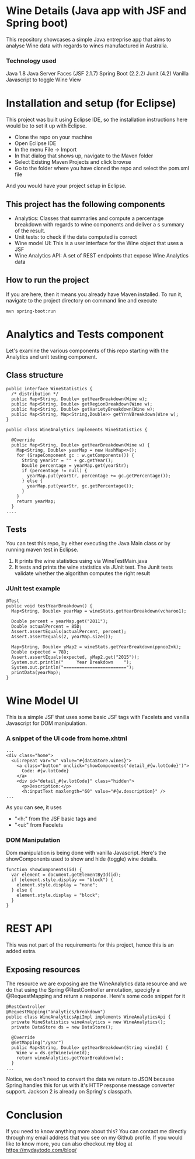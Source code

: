 # Wine Details (Java app with JSF and Spring boot)

This repository showcases a simple Java entreprise app that aims to analyse Wine data with regards to wines manufactured in Australia. 

### Technology used
Java 1.8 
Java Server Faces (JSF 2.1.7)
Spring Boot (2.2.2)
Junit (4.2)
Vanilla Javascript to toggle Wine View

# Installation and setup (for Eclipse)
This project was built using Eclipse IDE, so the installation instructions here would be to set it up with Eclipse.
- Clone the repo on your machine 
- Open Eclipse IDE
- In the menu File -> Import 
- In that dialog that shows up, navigate to the Maven folder
- Select Existing Maven Projects and click browse
- Go to the folder where you have cloned the repo and select the pom.xml file

And you would have your project setup in Eclipse.

## This project has the following components 
- Analytics: Classes that summaries and compute a percentage breakdown with regards to wine components and deliver a s summary of the result. 
- Unit tests: to check if the data computed is correct
- Wine model UI: This is a user interface for the Wine object that uses a JSF
- Wine Analytics API: A set of REST endpoints that expose Wine Analytics data

## How to run the project
If you are here, then it means you already have Maven installed. To run it, navigate to the project directory on command line and execute
```
mvn spring-boot:run 
```
# Analytics and Tests component
Let's examine the various components of this repo starting with the Analytics and unit testing component.

## Class structure

```
public interface WineStatistics {
  /* distribution */
  public Map<String, Double> getYearBreakdown(Wine w);
  public Map<String, Double> getRegionBreakdown(Wine w);
  public Map<String, Double> getVarietyBreakdown(Wine w);
  public Map<String, Map<String,Double>> getYrnVBreakdown(Wine w);
}

public class WineAnalytics implements WineStatistics {

  @Override
  public Map<String, Double> getYearBreakdown(Wine w) {
    Map<String, Double> yearMap = new HashMap<>();
    for (GrapeComponent gc : w.getComponents()) {
      String yearStr = "" + gc.getYear();
      Double percentage = yearMap.get(yearStr);
      if (percentage != null) {
        yearMap.put(yearStr, percentage += gc.getPercentage());
      } else {
        yearMap.put(yearStr, gc.getPercentage());
      }
    }
    return yearMap;
  }
....
```

## Tests

You can test this repo, by either executing the Java Main class or by running maven test in Eclipse.

1. It prints the wine statistics using via WineTestMain.java
2. It tests and prints the wine statistics via JUnit test. The Junit tests validate whether the algorithm computes the right result

### JUnit test example

```
@Test
public void testYearBreakdown() {
  Map<String, Double> yearMap = wineStats.getYearBreakdown(vcharoo1);

  Double percent = yearMap.get("2011");
  Double actualPercent = 85D;
  Assert.assertEquals(actualPercent, percent);
  Assert.assertEquals(2, yearMap.size());

  Map<String, Double> yMap2 = wineStats.getYearBreakdown(ppnoo2vk);
  Double expected = 78D;
  Assert.assertEquals(expected, yMap2.get("2015"));
  System.out.println("     Year Breakdown    ");
  System.out.println("========================");
  printData(yearMap);
}
```

# Wine Model UI
This is a simple JSF that uses some basic JSF tags with Facelets and vanilla Javascript for DOM manipulation. 
### A snippet of the UI code from home.xhtml
```
...
<div class="home">
  <ui:repeat var="w" value="#{dataStore.wines}">
    <a class="button" onclick="showComponents('detail_#{w.lotCode}')">
      Code: #{w.lotCode}
    </a>
    <div id="detail_#{w.lotCode}" class="hidden">
      <p>Description:</p>
      <h:inputText maxlength="60" value="#{w.description}" />
...
```
As you can see, it uses

- "<h:" from the JSF basic tags and
- "<ui:" from Facelets

### DOM Manipulation
Dom manipulation is being done with vanilla Javascript. Here's the showComponents  used to show and hide (toggle) wine details.
```
function showComponents(id) {
  var element = document.getElementById(id);
  if (element.style.display == "block") {
    element.style.display = "none";
  } else {
    element.style.display = "block";
  }
}
```

# REST API
This was not part of the requirements for this project, hence this is an added extra.

## Exposing resources 
The resource we are exposing are the WineAnalytics data resource and we do that using the Spring @RestController annotation, specigfy a @RequestMapping and return a response. Here's some code snippet for it
```
@RestController
@RequestMapping("analytics/breakdown")
public class WineAnalyticsApiImpl implements WineAnalyticsApi {
  private WineStatistics wineAnalytics = new WineAnalytics();
  private DataStore ds = new DataStore();
  
  @Override
  @GetMapping("/year")
  public Map<String, Double> getYearBreakdown(String wineId) {
    Wine w = ds.getWine(wineId);
    return wineAnalytics.getYearBreakdown(w);
  }
...
```
Notice, we don't need to convert the data we return to JSON because Spring handles this for us with it's HTTP response message converter support. Jackson 2 is already on Spring's classpath.

# Conclusion
If you need to know anything more about this? You can contact me directly through my email address that you see on my Github profile. If you would like to know more, you can also checkout my blog at https://mydaytodo.com/blog/